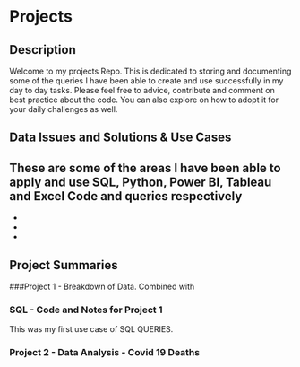 # Projects
## Description
Welcome to my projects Repo. This is dedicated to storing and documenting some of the queries I have been able to create and use successfully in my day to day tasks. Please feel free to advice, contribute and comment on best practice about the code. You can also explore on how to adopt it for your daily challenges as well.

## Data Issues and Solutions & Use Cases
These are some of the areas I have been able to apply and use SQL, Python, Power BI, Tableau and Excel Code and queries respectively
-
-
-
-

## Project Summaries

###Project 1 - Breakdown of Data. Combined with
### SQL - Code and Notes for Project 1

This was my first use case of SQL QUERIES. 

### Project 2 - Data Analysis - Covid 19 Deaths

